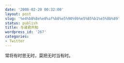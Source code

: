```yaml
---
date: '2008-02-20 00:32:00'
layout: post
slug: '%e4%b8%8e%e8%af%b8%e5%90%9b%e5%85%b1%e5%8b%89'
status: publish
title: 与诸君共勉
wordpress_id: '267'
categories:
- Twitter
---
```


常将有时思无时，莫把无时当有时。
